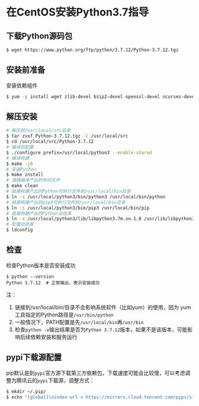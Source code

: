 # 在CentOS安装Python3.7指导
## 下载Python源码包
```bash
$ wget https://www.python.org/ftp/python/3.7.12/Python-3.7.12.tgz
```
## 安装前准备
安装依赖组件
```bash
$ yum -y install wget zlib-devel bzip2-devel openssl-devel ncurses-devel sqlite-devel readline-devel tk-devel gcc make libffi-devel xz-devel
```

## 解压安装
```bash
# 解压到/usr/local/src目录
$ tar zvxf Python-3.7.12.tgz -C /usr/local/src
$ cd /usr/local/src/Python-3.7.12
# 编译前配置
$ ./configure prefix=/usr/local/python3 --enable-shared
# 编译构建
$ make -j8
# 安装Python
$ make install
# 清理编译产出的中间文件
$ make clean
# 链接构建产出的Python可执行文件到/usr/local/bin目录
$ ln -s /usr/local/python3/bin/python3 /usr/local/bin/python
# 链接构建产出的pip3可执行文件到/usr/local/bin目录
$ ln -s /usr/local/python3/bin/pip3 /usr/local/bin/pip
# 链接构建产出的Python动态库
$ ln -s /usr/local/python3/lib/libpython3.7m.so.1.0 /usr/lib/libpython3.7m.so.1.0
# 配置动态库
$ ldconfig
```

## 检查
检查Python版本是否安装成功
```
$ python --version
Python 3.7.12  # 正常输出，表示安装成功
```

注：
1. 链接到/usr/local/bin/目录不会影响系统软件（比如yum）的使用，因为 yum 工具指定的Python路径是``/usr/bin/python``
2. 一般情况下，PATH配置是先``/usr/local/bin``再``/usr/bin``
3. 检查``python -v``输出结果是否为``Python 3.7.12``版本，如果不是该版本，可能影响后续依赖安装和服务运行


## pypi下载源配置
pip默认是到``pypi``官方源下载第三方依赖包，下载速度可能会比较慢，可以考虑调整为腾讯云的``pypi``下载源，调整方式：

```bash
$ mkdir ~/.pip/
$ echo "[global]\nindex-url = https://mirrors.cloud.tencent.com/pypi/simple" >> ~/.pip/pip.conf
```